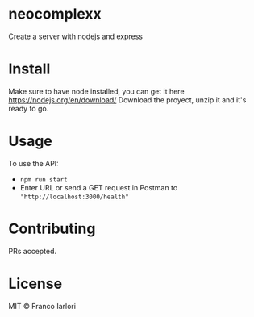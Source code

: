 # neocomplexx
Create a server with nodejs and express

# Install
Make sure to have node installed, you can get it here https://nodejs.org/en/download/ Download the proyect, unzip it and it's ready to go.

# Usage
To use the API:
- `npm run start`
- Enter URL or send a GET request in Postman to `"http://localhost:3000/health"`

# Contributing
PRs accepted.

# License
MIT © Franco Iarlori